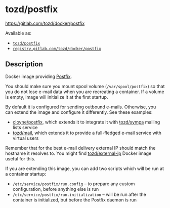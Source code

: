 # tozd/postfix

<https://gitlab.com/tozd/docker/postfix>

Available as:

* [`tozd/postfix`](https://hub.docker.com/r/tozd/postfix)
* [`registry.gitlab.com/tozd/docker/postfix`](https://gitlab.com/tozd/docker/postfix/container_registry)

## Description

Docker image providing [Postfix](http://www.postfix.org/).

You should make sure you mount spool volume (`/var/spool/postfix`) so that you do not
lose e-mail data when you are recreating a container. If a volume is empty, image
will initialize it at the first startup.

By default it is configured for sending outbound e-mails. Otherwise, you can extend
the image and configure it differently. See these examples:
 * [cloyne/postfix](https://github.com/cloyne/docker-postfix), which extends it to integrate
   it with [tozd/sympa](https://gitlab.com/tozd/docker/sympa) mailing lists service
 * [tozd/mail](https://gitlab.com/tozd/docker/mail), which extends it to provide a full-fledged
   e-mail service with virtual users

Remember that for the best e-mail delivery external IP should match the hostname it resolves to.
You might find [tozd/external-ip](https://gitlab.com/tozd/docker/external-ip) Docker image useful
for this.

If you are extending this image, you can add two scripts which will be run at a container startup:
 * `/etc/service/postfix/run.config` – to prepare any custom configuration, before anything else is run
 * `/etc/service/postfix/run.initialization` – will be run after the container is initialized, but before the
   Postfix daemon is run
